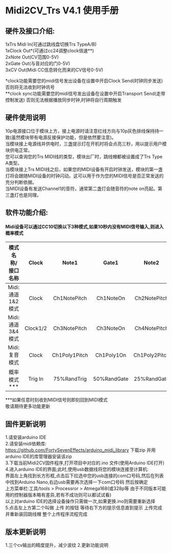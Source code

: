 # Midi2CV_Trs V4.1 使用手册

## 硬件及接口介绍:  

1xTrs Midi In(可通过跳线盘切换Trs TypeA/B)  
1xClock Out*(可通过cc24调整clock倍速**)  
2xNote Out(CV范围0-5V)  
2xGate Out(与音对应的门0-5V)  
3xCV Out(Midi CC信息转化而来的CV信号0-5V)  

*clock功能需要您的midi信号发出设备在设置中开启Clock Send(时钟同步发送)  否则将无法收到时钟讯号  
**clock sync功能需要您的midi信号发出设备在设置中开启Transport Send(走带控制发送) 否则无法根据播放同步时钟,时钟将自行周期触发  

## 硬件使用说明  
10p电源接口位于模块上方，接上电源时请注意红线方向与10p灰色排线保持持一致(虽然模块带有电源反接保护功能，但是依然要注意)。  
当模块接上电源线并供电时，三盏提示灯在开机时将会点亮三秒，用以提示用户模块供电正常。  
您可以查询您的Trs MIDI线的类型，模块出厂时，跳线帽都被设置成了Trs Type A类型。  
当模块接上Trs MIDI线之后，如果您的MIDI设备有开启时钟发送，模块的第一盏灯将会跟随MIDI设备的时钟闪动。这可以用于作为您的MIDI信号是否正常发送的充分判断依据。  
当MIDI设备有发送Channel1的音符，通常第二盏灯会随音符的note on亮起。第三盏灯也是同理。  

## 软件功能介绍:   
#### Midi设备可以通过CC10切换以下3种模式,如果10秒内没有MIDI信号输入,则进入概率模式  
|模式名称/接口名称|Clock|Note1|Gate1|Note2|Gate2|CV1|CV2|CV3|
|:-------------:|:-------:|:-------:|:-------:|:-------:|:-------:|:-------:|:-------:|:-------:|
|Midi:通道1&2模式|Clock|Ch1NotePitch|Ch1NoteOn|Ch2NotePitch|Ch2NoteOn|Vel1|Vel2|Mod|
|Midi:通道3&4模式|Clock1/2|Ch3NotePitch|Ch3NoteOn|Ch4NotePitch|Ch4NoteOn|Vel1|Vel2|Mod|
|Midi:复音模式|Clock|Ch1Poly1Pitch|Ch1Poly1On|Ch1Poly2Pitch|Ch1Poly2On|Vel1|Vel2|Mod|   
|概率模式***|Trig In|75%RandTrig|50%RandGate|25%RandGate|GateRandLength|RandVoltage|RandVoltageInv|RandVoltage1/2|

***如果任意时刻收到MIDI信号则即刻回到MIDI模式  
敬请期待更多功能更新

## 固件更新说明  
1.请安装arduino IDE  
2.请安装midi依赖库: https://github.com/FortySevenEffects/arduino_midi_library 下载zip 并用arduino IDE的库管理器安装该zip  
3.下载当前Midi2CV固件程序,打开项目中对应的.ino 文件(使用Arduino IDE打开)  
4.进入arduino IDE的界面;此时,使用usb数据线将您的模块连接至计算机:  
界面左上角找到长方形框,点击后下拉选中您的usb连接的com口号码,然后在列表中找到Arduino Nano,右边usb需要再次选择一下com口号码 然后按确定  
上方菜单栏:工具/tools > Processror > Atmega168(或328p等 由于不同版本可能用的控制器版本略有差异,若有不成功则可以都试试看)  
以上对arduino IDE的选择设备操作只需做一次,如果更换.ino则需要重新选择  
5.点击左上方第二个叫做 上传 的按钮 等待右下方的提示信息直到提示 上传完成 并重新装回跳线帽 整个上传程序流程完成  


## 版本更新说明
1.三个cv输出的精度提升，减少波纹
2.更新功能说明


